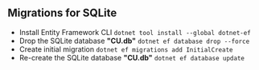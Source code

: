 
## Migrations for SQLite
- Install Entity Framework CLI `dotnet tool install --global dotnet-ef`
- Drop the SQLite database **"CU.db"** `dotnet ef database drop --force`
- Create initial migration `dotnet ef migrations add InitialCreate`
- Re-create the SQLite database **"CU.db"** `dotnet ef database update`
